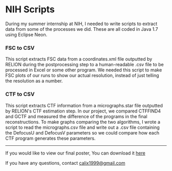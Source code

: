 # NIH Scripts
During my summer internship at NIH, I needed to write scripts to extract data from some of the processes we did. These are all coded in Java 1.7 using Eclipse Neon.

### FSC to CSV
This script extracts FSC data from a coordinates.xml file outputted by RELION during the postprocessing step to a human-readable .csv file to be processed in Excel or some other program. We needed this script to make FSC plots of our runs to show our actual resolution, instead of just telling the resolution as a number. 

### CTF to CSV
This script extracts CTF information from a micrographs.star file outputted by RELION's CTF estimation step. In our project, we compared CTFFIND4 and GCTF and measured the difference of the programs in the final reconstructions. To make graphs comparing the two algorithms, I wrote a script to read the micrographs.csv file and write out a .csv file containing the DefocusU and DefocusV parameters so we could compare how each CTF program generates these parameters.
***
If you would like to view our final poster, You can download it [here](https://cloud.restifo.co/index.php/s/PK8GQOW4M3ej4YT "Poster download")

If you have any questions, contact calix1999@gmail.com